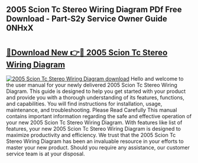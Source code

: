 ## 2005 Scion Tc Stereo Wiring Diagram PDf Free Download - Part-S2y Service Owner Guide 0NHxX

# <h2><a href="http://dfhefx.blite.top/?on=2005+Scion+Tc+Stereo+Wiring+Diagram">🔗Download New 👉🔴 2005 Scion Tc Stereo Wiring Diagram</a></h2>

[![2005 Scion Tc Stereo Wiring Diagram download](https://i.imgur.com/lujVjoI.png)](http://dfhefx.blite.top/?on=2005+Scion+Tc+Stereo+Wiring+Diagram)
Hello and welcome to the user manual for your newly delivered 2005 Scion Tc Stereo Wiring Diagram. This guide is designed to help you get started with your product and provide you with a thorough understanding of its features, functions, and capabilities. You will find instructions for installation, usage, maintenance, and troubleshooting. Please Read Carefully This manual contains important information regarding the safe and effective operation of your new 2005 Scion Tc Stereo Wiring Diagram. With features like list of features, your new 2005 Scion Tc Stereo Wiring Diagram is designed to maximize productivity and efficiency. We trust that the 2005 Scion Tc Stereo Wiring Diagram has been an invaluable resource in your efforts to master your new product. Should you require any assistance, our customer service team is at your disposal.
